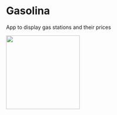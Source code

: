 Gasolina
========

App to display gas stations and their prices

<img src="https://www.dropbox.com/s/sr1f3o1hii87dpg/device-2014-08-18-013724.png" style="width: 200px;"/>

